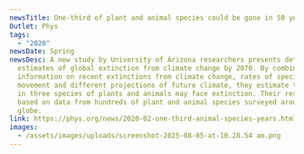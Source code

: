 ```yaml
---
newsTitle: One-third of plant and animal species could be gone in 50 years, study says
Outlet: Phys
tags:
  - "2020"
newsDate: Spring
newsDesc: A new study by University of Arizona researchers presents detailed
  estimates of global extinction from climate change by 2070. By combining
  information on recent extinctions from climate change, rates of species
  movement and different projections of future climate, they estimate that one
  in three species of plants and animals may face extinction. Their results are
  based on data from hundreds of plant and animal species surveyed around the
  globe.
link: https://phys.org/news/2020-02-one-third-animal-species-years.html#google_vignette
images:
  - /assets/images/uploads/screenshot-2025-08-05-at-10.28.54 am.png
---
```

